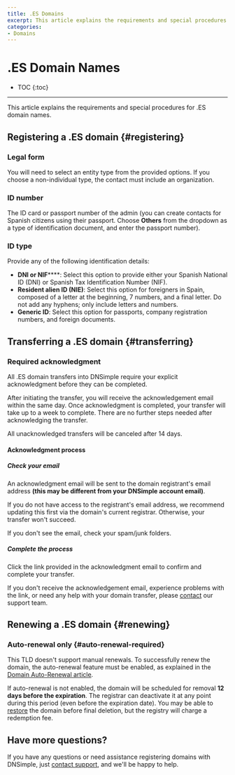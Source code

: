 ```yaml
---
title: .ES Domains
excerpt: This article explains the requirements and special procedures for .ES domain names.
categories:
- Domains
---
```


# .ES Domain Names

* TOC
{:toc}

---

This article explains the requirements and special procedures for .ES domain names.

## Registering a .ES domain {#registering}

### Legal form

You will need to select an entity type from the provided options. If you choose a non-individual type, the contact must include an organization.

### ID number

The ID card or passport number of the admin (you can create contacts for Spanish citizens using their passport. Choose **Others** from the dropdown as a type of identification document, and enter the passport number).

### ID type

Provide any of the following identification details:
- **DNI or NIF******: Select this option to provide either your Spanish National ID (DNI) or Spanish Tax Identification Number (NIF).
- **Resident alien ID (NIE)**: Select this option for foreigners in Spain, composed of a letter at the beginning, 7 numbers, and a final letter. Do not add any hyphens; only include letters and numbers.
- **Generic ID**: Select this option for passports, company registration numbers, and foreign documents.


## Transferring a .ES domain {#transferring}

### Required acknowledgment

All .ES domain transfers into DNSimple require your explicit acknowledgment before they can be completed.

After initiating the transfer, you will receive the acknowledgement email within the same day. Once acknowledgment is completed, your transfer will take up to a week to complete. There are no further steps needed after acknowledging the transfer.

<warning>
All unacknowledged transfers will be canceled after 14 days.
</warning>

#### Acknowledgment process

##### Check your email
An acknowledgment email will be sent to the domain registrant's email address <strong>(this may be different from your DNSimple account email)</strong>.

If you do not have access to the registrant's email address, we recommend updating this first via the domain's current registrar. Otherwise, your transfer won't succeed.

If you don't see the email, check your spam/junk folders.

##### Complete the process
Click the link provided in the acknowledgment email to confirm and complete your transfer.

If you don't receive the acknowledgement email, experience problems with the link, or need any help with your domain transfer, please [contact](https://dnsimple.com/contact) our support team.

## Renewing a .ES domain {#renewing}

### Auto-renewal only {#auto-renewal-required}

This TLD doesn't support manual renewals. To successfully renew the domain, the auto-renewal feature must be enabled, as explained in the [Domain Auto-Renewal article](/articles/domain-auto-renewal/#when-does-auto-renewal-happen/).

If auto-renewal is not enabled, the domain will be scheduled for removal **12 days before the expiration**. The registrar can deactivate it at any point during this period (even before the expiration date). You may be able to [restore](/articles/restoring-domain/) the domain before final deletion, but the registry will charge a redemption fee.

## Have more questions?

If you have any questions or need assistance registering domains with DNSimple, just [contact support](https://dnsimple.com/feedback), and we'll be happy to help.
